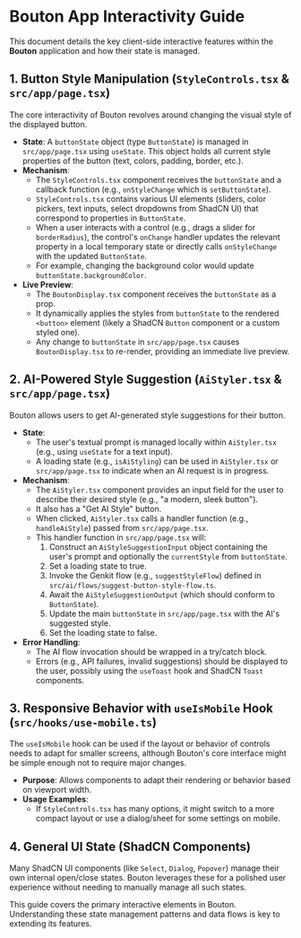 
# Bouton App Interactivity Guide

This document details the key client-side interactive features within the **Bouton** application and how their state is managed.

## 1. Button Style Manipulation (`StyleControls.tsx` & `src/app/page.tsx`)

The core interactivity of Bouton revolves around changing the visual style of the displayed button.

*   **State**: A `buttonState` object (type `ButtonState`) is managed in `src/app/page.tsx` using `useState`. This object holds all current style properties of the button (text, colors, padding, border, etc.).
*   **Mechanism**:
    *   The `StyleControls.tsx` component receives the `buttonState` and a callback function (e.g., `onStyleChange` which is `setButtonState`).
    *   `StyleControls.tsx` contains various UI elements (sliders, color pickers, text inputs, select dropdowns from ShadCN UI) that correspond to properties in `ButtonState`.
    *   When a user interacts with a control (e.g., drags a slider for `borderRadius`), the control's `onChange` handler updates the relevant property in a local temporary state or directly calls `onStyleChange` with the updated `ButtonState`.
    *   For example, changing the background color would update `buttonState.backgroundColor`.
*   **Live Preview**:
    *   The `BoutonDisplay.tsx` component receives the `buttonState` as a prop.
    *   It dynamically applies the styles from `buttonState` to the rendered `<button>` element (likely a ShadCN `Button` component or a custom styled one).
    *   Any change to `buttonState` in `src/app/page.tsx` causes `BoutonDisplay.tsx` to re-render, providing an immediate live preview.

## 2. AI-Powered Style Suggestion (`AiStyler.tsx` & `src/app/page.tsx`)

Bouton allows users to get AI-generated style suggestions for their button.

*   **State**:
    *   The user's textual prompt is managed locally within `AiStyler.tsx` (e.g., using `useState` for a text input).
    *   A loading state (e.g., `isAiStyling`) can be used in `AiStyler.tsx` or `src/app/page.tsx` to indicate when an AI request is in progress.
*   **Mechanism**:
    *   The `AiStyler.tsx` component provides an input field for the user to describe their desired style (e.g., "a modern, sleek button").
    *   It also has a "Get AI Style" button.
    *   When clicked, `AiStyler.tsx` calls a handler function (e.g., `handleAiStyle`) passed from `src/app/page.tsx`.
    *   This handler function in `src/app/page.tsx` will:
        1.  Construct an `AiStyleSuggestionInput` object containing the user's prompt and optionally the `currentStyle` from `buttonState`.
        2.  Set a loading state to true.
        3.  Invoke the Genkit flow (e.g., `suggestStyleFlow`) defined in `src/ai/flows/suggest-button-style-flow.ts`.
        4.  Await the `AiStyleSuggestionOutput` (which should conform to `ButtonState`).
        5.  Update the main `buttonState` in `src/app/page.tsx` with the AI's suggested style.
        6.  Set the loading state to false.
*   **Error Handling**:
    *   The AI flow invocation should be wrapped in a try/catch block.
    *   Errors (e.g., API failures, invalid suggestions) should be displayed to the user, possibly using the `useToast` hook and ShadCN `Toast` components.

## 3. Responsive Behavior with `useIsMobile` Hook (`src/hooks/use-mobile.ts`)

The `useIsMobile` hook can be used if the layout or behavior of controls needs to adapt for smaller screens, although Bouton's core interface might be simple enough not to require major changes.

*   **Purpose**: Allows components to adapt their rendering or behavior based on viewport width.
*   **Usage Examples**:
    *   If `StyleControls.tsx` has many options, it might switch to a more compact layout or use a dialog/sheet for some settings on mobile.

## 4. General UI State (ShadCN Components)

Many ShadCN UI components (like `Select`, `Dialog`, `Popover`) manage their own internal open/close states. Bouton leverages these for a polished user experience without needing to manually manage all such states.

This guide covers the primary interactive elements in Bouton. Understanding these state management patterns and data flows is key to extending its features.
